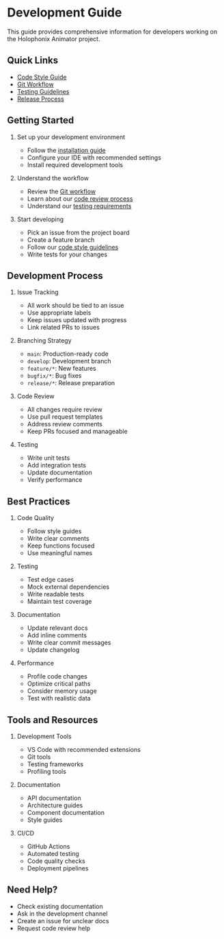 # Development Guide

This guide provides comprehensive information for developers working on the Holophonix Animator project.

## Quick Links

- [Code Style Guide](code-style.md)
- [Git Workflow](git-workflow.md)
- [Testing Guidelines](testing-guidelines.md)
- [Release Process](release-process.md)

## Getting Started

1. Set up your development environment
   - Follow the [installation guide](../getting-started/installation.md)
   - Configure your IDE with recommended settings
   - Install required development tools

2. Understand the workflow
   - Review the [Git workflow](git-workflow.md)
   - Learn about our [code review process](code-review.md)
   - Understand our [testing requirements](testing-guidelines.md)

3. Start developing
   - Pick an issue from the project board
   - Create a feature branch
   - Follow our [code style guidelines](code-style.md)
   - Write tests for your changes

## Development Process

1. Issue Tracking
   - All work should be tied to an issue
   - Use appropriate labels
   - Keep issues updated with progress
   - Link related PRs to issues

2. Branching Strategy
   - `main`: Production-ready code
   - `develop`: Development branch
   - `feature/*`: New features
   - `bugfix/*`: Bug fixes
   - `release/*`: Release preparation

3. Code Review
   - All changes require review
   - Use pull request templates
   - Address review comments
   - Keep PRs focused and manageable

4. Testing
   - Write unit tests
   - Add integration tests
   - Update documentation
   - Verify performance

## Best Practices

1. Code Quality
   - Follow style guides
   - Write clear comments
   - Keep functions focused
   - Use meaningful names

2. Testing
   - Test edge cases
   - Mock external dependencies
   - Write readable tests
   - Maintain test coverage

3. Documentation
   - Update relevant docs
   - Add inline comments
   - Write clear commit messages
   - Update changelog

4. Performance
   - Profile code changes
   - Optimize critical paths
   - Consider memory usage
   - Test with realistic data

## Tools and Resources

1. Development Tools
   - VS Code with recommended extensions
   - Git tools
   - Testing frameworks
   - Profiling tools

2. Documentation
   - API documentation
   - Architecture guides
   - Component documentation
   - Style guides

3. CI/CD
   - GitHub Actions
   - Automated testing
   - Code quality checks
   - Deployment pipelines

## Need Help?

- Check existing documentation
- Ask in the development channel
- Create an issue for unclear docs
- Request code review help
